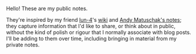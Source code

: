 Hello! These are my public notes.

<!-- more -->

They're inspired by my friend [lun-4](https://l4.pm/)'s [wiki](https://l4.pm/wiki/) and [Andy Matuschak's notes](https://notes.andymatuschak.org/About_these_notes); they capture information that I'd like to share, or think about in public, without the kind of polish or rigour that I normally associate with blog posts. I'll be adding to them over time, including bringing in material from my private notes.
